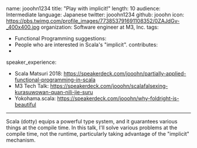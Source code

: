 name: jooohn1234
title: "Play with implicit!"
length: 10
audience: Intermediate
language: Japanese
twitter: jooohn1234
github: jooohn
icon: https://pbs.twimg.com/profile_images/773853791691108352/0ZAJdGv-_400x400.jpg
organization: Software engineer at M3, Inc.
tags:
  - Functional Programming
suggestions:
  - People who are interested in Scala's "implicit".
contributes:
  - 
speaker_experience:
  - Scala Matsuri 2018: https://speakerdeck.com/jooohn/partially-applied-functional-programming-in-scala
  - M3 Tech Talk: https://speakerdeck.com/jooohn/scalafalsexing-kurasuwowan-quan-nili-jie-suru
  - Yokohama.scala: https://speakerdeck.com/jooohn/why-foldright-is-beautiful
---
Scala (dotty) equips a powerful type system, and it guarantees various things at the compile time. In this talk, I'll solve various problems at the compile time, not the runtime, particularly taking advantage of the "implicit" mechanism.
